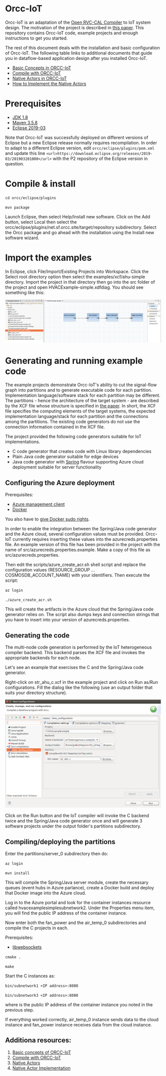 # Orcc-IoT

Orcc-IoT is an adaptation of the [Open RVC-CAL Compiler](http://orcc.sourceforge.net/) to IoT system design. The motivation of the project is described in
[this paper](https://www.researchgate.net/publication/331319887_Dataflow-based_Heterogeneous_Code_Generator_for_IoT_Applications). This repository contains
Orcc-IoT code, example projects and enough instructions to get you started.

The rest of this document deals with the installation and basic configuration of Orcc-IoT. The following table links to additional documents that
guide you in dataflow-based application design after you installed Orcc-IoT. 

* [Basic Concepts in ORCC-IoT](BasicConcepts.md)
* [Compile with ORCC-IoT](CompileWithORCC.md)
* [Native Actors in ORCC-IoT](NativeActors.md)
* [How to Implement the Native Actors](NativeActorImpl.md)

# Prerequisites

* [JDK 1.8](https://www.oracle.com/technetwork/java/javase/downloads/jdk8-downloads-2133151.html)
* [Maven 3.5.8](https://maven.apache.org/download.cgi)
* [Eclipse 2019-03](https://www.eclipse.org/downloads/packages/release/2019-03/r)

Note that Orcc-IoT was successfully deployed on different versions of Eclipse but a new Eclipse release normally requires recompilation. In order to adapt to
a different Eclipse version, edit `orcc/eclipse/plugins/pom.xml` and update this line `<url>https://download.eclipse.org/releases/2019-03/201903201000</url>`
with the P2 repository of the Eclipse version in question.

# Compile & install

`cd orcc/eclipse/plugins`

`mvn package`

Launch Eclipse, then select Help/Install new software. Click on the Add button, select Local then select the 
orcc/eclipse/plugins/net.sf.orcc.site/target/repository subdirectory. Select the Orcc package and go ahead
with the installation using the Install new software wizard.

# Import the examples

In Eclipse, click File/Import/Existing Projects into Workspace. Click the Select root directory option then select the examples/xcf/ahu-simple directory.
Import the project in that directory then go into the src folder of the project and open HVACExample-simple.xdfdiag. You should see something like this:

![example-network](imgs/example-network.jpg)

# Generating and running example code

The example projects demonstrate Orcc-IoT's ability to cut the signal-flow graph into partitions and to generate executable code for each partition.
Implementation language/software stack for each partition may be different. The partitions - hence the architecture of the target system - are described
by the XCF file whose structure is specified in [the paper](https://www.researchgate.net/publication/331319887_Dataflow-based_Heterogeneous_Code_Generator_for_IoT_Applications). In short, the XCF file specifies the computing elements of the target systems, the expected
implementation language/stack for each partition and the connections among the partitions. The existing code generators do not use the connection
information contained in the XCF file.

The project provided the following code generators suitable for IoT implementations.

* C code generator that creates code with Linux library dependencies
* Plain Java code generator suitable for edge devices
* Java code generator with [Spring](https://spring.io/) flavour supporting Azure cloud deployment suitable for server functionality

## Configuring the Azure deployment

Prerequisites:

* [Azure management client](https://docs.microsoft.com/en-us/cli/azure/install-azure-cli?view=azure-cli-latest)
* [Docker](https://docs.docker.com/install/)

You also have to [give Docker sudo rights](https://docs.docker.com/install/linux/linux-postinstall/).

In order to enable the integration between the Spring/Java code generator and the Azure cloud, 
several configuration values must be provided. Orcc-IoT currently requires inserting these values into 
the azurecreds.properties file. An example version of this file has been provided in the project with the
name of src/azurecreds.properties.example. Make a copy of this file as src/azurecreds.properties.

Then edit the scripts/azure_create_acr.sh shell script and replace the configuration values 
(RESOURCE_GROUP ... COSMOSDB_ACCOUNT_NAME) with your identifiers. Then execute the script:

`az login`

`./azure_create_acr.sh`

This will create the artifacts in the Azure cloud that the Spring/Java code generator relies on. The script also dumps
keys and connection strings that you have to insert into your version of azurecreds.properties.

## Generating the code

The multi-node code generation is performed by the IoT heterogeneous compiler backend. This backend parses
the XCF file and invokes the appropriate backends for each node.

Let's see an example that exercises the C and the Spring/Java code generator.

Right-click on str_ahu_c.xcf in the example project and click on Run as/Run configurations. Fill the dialog like the following 
(use an output folder that suits your directory structure).

![run-configurations](imgs/run-configurations.jpg)

Click on the Run button and the IoT compiler will invoke the C backend twice and the Spring/Java code generator once and will
generate 3 software projects under the output folder's partitions subdirectory.

## Compiling/deploying the partitions

Enter the partitions/server_0 subdirectory then do:

`az login`

`mvn install`

This will compile the Spring/Java server module, create the necessary queues (event hubs in Azure parlance), create a Docker
build and deploy that Docker image into the Azure cloud.

Log in to the Azure portal and look for the container instances resource called hvacexamplesimplesubnetwork2. Under the Properties
menu item, you will find the public IP address of the container instance.

Now enter both the fan_power and the air_temp_0 subdirectories and compile the C projects in each.

Prerequisites:

* [libwebsockets](https://libwebsockets.org/)

`cmake .`

`make`

Start the C instances as:

`bin/subnetwork1 <IP address>:8080`

`bin/subnetwork3 <IP address>:8080`

where <IP address> is the public IP address of the container instance you noted in the previous step.

If everything worked correctly, air_temp_0 instance sends data to the cloud instance and fan_power instance receives data from
the cloud instance.

## Additiona resources:
1. [Basic concepts of ORCC-IoT](/public_site/md/BasicConcepts.md) 
2. [Compile with ORCC-IoT](/public_site/md/CompileWithORCC.md)
3. [Native Actors](/public_site/md/NativeActors.md)
4. [Native Actor Implementation](/public_site/md/NativeActorImpl.md) 



